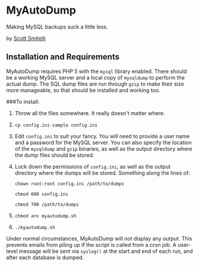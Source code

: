 MyAutoDump
==========

Making MySQL backups suck a little less.

by [Scott Smitelli](mailto:scott@smitelli.com)
  
Installation and Requirements
-----------------------------  
  
MyAutoDump requires PHP 5 with the `mysql` library enabled. There should be a
working MySQL server and a local copy of `mysqldump` to perform the actual dump.
The SQL dump files are run through `gzip` to make their size more manageable, so
that should be installed and working too.

###To install:

1.  Throw all the files somewhere. It really doesn't matter where.

2.  `cp config.ini-sample config.ini`

3.  Edit `config.ini` to suit your fancy. You will need to provide a user name
    and a password for the MySQL server. You can also specify the location of
    the `mysqldump` and `gzip` binaries, as well as the output directory where
    the dump files should be stored.
    
4.  Lock down the permissions of `config.ini`, as well as the output directory
    where the dumps will be stored. Something along the lines of:
    
    `chown root:root config.ini /path/to/dumps`
    
    `chmod 600 config.ini`
    
    `chmod 700 /path/to/dumps`
    
5.  `chmod a+x myautodump.sh`

6.  `./myautodump.sh`

Under normal circumstances, MyAutoDump will not display any output. This
prevents emails from piling up if the script is called from a cron job. A
user-level message will be sent via `syslog()` at the start and end of each run,
and after each database is dumped.